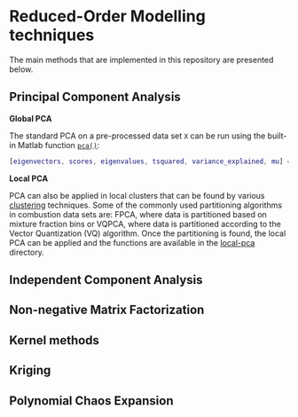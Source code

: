 # Reduced-Order Modelling techniques

The main methods that are implemented in this repository are presented below.

## Principal Component Analysis

**Global PCA**

The standard PCA on a pre-processed data set `X` can be run using the built-in Matlab function [`pca()`](https://nl.mathworks.com/help/stats/pca.html):

```matlab
[eigenvectors, scores, eigenvalues, tsquared, variance_explained, mu] = pca(X, 'Centered', false);
```

**Local PCA**

PCA can also be applied in local clusters that can be found by various [clustering](https://github.com/burn-research/reduced-order-modelling/tree/master/clustering) techniques. Some of the commonly used partitioning algorithms in combustion data sets are: FPCA, where data is partitioned based on mixture fraction bins or VQPCA, where data is partitioned according to the Vector Quantization (VQ) algorithm. Once the partitioning is found, the local PCA can be applied and the functions are available in the [local-pca](https://github.com/burn-research/reduced-order-modelling/tree/master/rom-techniques/local-pca) directory.

## Independent Component Analysis


## Non-negative Matrix Factorization


## Kernel methods


## Kriging


## Polynomial Chaos Expansion
